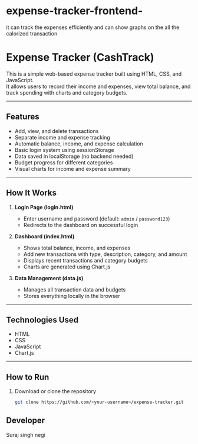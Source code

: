 # expense-tracker-frontend-
it can track the expenses efficiently and can show graphs on the all the calorized transaction  
# Expense Tracker (CashTrack)

This is a simple web-based expense tracker built using HTML, CSS, and JavaScript.  
It allows users to record their income and expenses, view total balance, and track spending with charts and category budgets.

---

## Features

- Add, view, and delete transactions  
- Separate income and expense tracking  
- Automatic balance, income, and expense calculation  
- Basic login system using sessionStorage  
- Data saved in localStorage (no backend needed)  
- Budget progress for different categories  
- Visual charts for income and expense summary  

---

## How It Works

1. **Login Page (login.html)**  
   - Enter username and password (default: `admin` / `password123`)  
   - Redirects to the dashboard on successful login  

2. **Dashboard (index.html)**  
   - Shows total balance, income, and expenses  
   - Add new transactions with type, description, category, and amount  
   - Displays recent transactions and category budgets  
   - Charts are generated using Chart.js  

3. **Data Management (data.js)**  
   - Manages all transaction data and budgets  
   - Stores everything locally in the browser  

---

## Technologies Used

- HTML  
- CSS  
- JavaScript  
- Chart.js  

---

## How to Run

1. Download or clone the repository  
   ```bash
   git clone https://github.com/<your-username>/expense-tracker.git

## Developer
   Suraj singh negi

